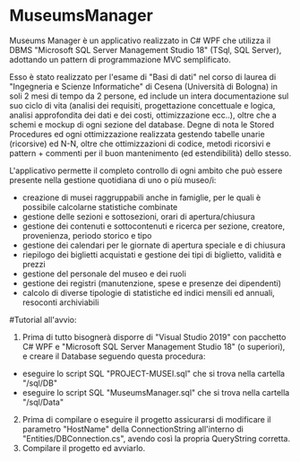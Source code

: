 # MuseumsManager
Museums Manager è un applicativo realizzato in C# WPF che utilizza il DBMS "Microsoft SQL Server Management Studio 18" (TSql, SQL Server), adottando un pattern di programmazione MVC semplificato.

Esso è stato realizzato per l'esame di "Basi di dati" nel corso di laurea di "Ingegneria e Scienze Informatiche" di Cesena (Università di Bologna) in soli 2 mesi di tempo da 2 persone, ed include un intera documentazione sul suo ciclo di vita (analisi dei requisiti, progettazione concettuale e logica, analisi approfondita dei dati e dei costi, ottimizzazione ecc..), oltre che a schemi e mockup di ogni sezione del database.
Degne di nota le Stored Procedures ed ogni ottimizzazione realizzata gestendo tabelle unarie (ricorsive) ed N-N, oltre che ottimizzazioni di codice, metodi ricorsivi e pattern + commenti per il buon mantenimento (ed estendibilità) dello stesso.

L'applicativo permette il completo controllo di ogni ambito che può essere presente nella gestione quotidiana di uno o più museo/i:
- creazione di musei raggruppabili anche in famiglie, per le quali è possibile calcolarne statistiche combinate
- gestione delle sezioni e sottosezioni, orari di apertura/chiusura
- gestione dei contenuti e sottocontenuti e ricerca per sezione, creatore, provenienza, periodo storico e tipo
- gestione dei calendari per le giornate di apertura speciale e di chiusura
- riepilogo dei biglietti acquistati e gestione dei tipi di biglietto, validità e prezzi
- gestione del personale del museo e dei ruoli
- gestione dei registri (manutenzione, spese e presenze dei dipendenti)
- calcolo di diverse tipologie di statistiche ed indici mensili ed annuali, resoconti archiviabili 


#Tutorial all'avvio:
1) Prima di tutto bisognerà disporre di "Visual Studio 2019" con pacchetto C# WPF e "Microsoft SQL Server Management Studio 18" (o superiori), e creare il Database seguendo questa procedura:
- eseguire lo script SQL "PROJECT-MUSEI.sql" che si trova nella cartella "/sql/DB"
- eseguire lo script SQL "MuseumsManager.sql" che si trova nella cartella "/sql/Data"

2) Prima di compilare o eseguire il progetto assicurarsi di modificare il parametro "HostName" della ConnectionString all'interno di "Entities/DBConnection.cs", avendo così la propria QueryString corretta.
3) Compilare il progetto ed avviarlo.